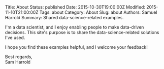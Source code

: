 Title: About
Status: published
Date: 2015-10-30T19:00:00Z
Modified: 2015-11-10T21:00:00Z
Tags: about
Category: About
Slug: about
Authors: Samuel Harrold
Summary: Shared data-science-related examples.

I'm a data scientist, and I enjoy enabling people to make data-driven decisions. This site's purpose is to share the data-science-related solutions I've used.

I hope you find these examples helpful, and I welcome your feedback!

Best regards,  
Sam Harrold
